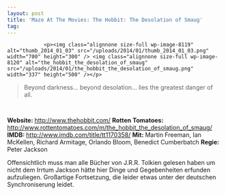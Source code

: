 ```yaml
---
layout: post
title: 'Maze At The Movies: The Hobbit: The Desolation of Smaug'
tag: 
---
```



                <p><img class="alignnone size-full wp-image-8119" alt="thumb_2014_01_03" src="/uploads/2014/01/thumb_2014_01_03.png" width="700" height="300" /> <img class="alignnone size-full wp-image-8120" alt="the_hobbit_the_desolation_of_smaug" src="/uploads/2014/01/the_hobbit_the_desolation_of_smaug.png" width="337" height="500" /></p>
<blockquote>Beyond darkness... beyond desolation... lies the greatest danger of all.</blockquote>
<img class="alignnone size-full wp-image-5898" title="movie_review_5stars" alt="" src="/uploads/2010/02/movie_review_5stars.png" width="75" height="15" />
<p><strong> Website: </strong><a href="http://www.thehobbit.com/"><a href="http://www.thehobbit.com/">http://www.thehobbit.com/</a></a>
<strong>Rotten Tomatoes: </strong><a href="http://www.rottentomatoes.com/m/the_hobbit_the_desolation_of_smaug/"><a href="http://www.rottentomatoes.com/m/the_hobbit_the_desolation_of_smaug/">http://www.rottentomatoes.com/m/the_hobbit_the_desolation_of_smaug/</a></a>
<strong>IMDB: </strong><a href="http://www.imdb.com/title/tt1170358/"><a href="http://www.imdb.com/title/tt1170358/">http://www.imdb.com/title/tt1170358/</a></a>
<strong>Mit: </strong>Martin Freeman, Ian McKellen, Richard Armitage, Orlando Bloom, Benedict Cumberbatch
<strong>Regie: </strong>Peter Jackson</p>
<p>Offensichtlich muss man alle Bücher von J.R.R. Tolkien gelesen haben um nicht dem Irrtum Jackson hätte hier Dinge und Gegebenheiten erfunden aufzuliegen. Großartige Fortsetzung, die leider etwas unter der deutschen Synchroniserung leidet.</p>
            
